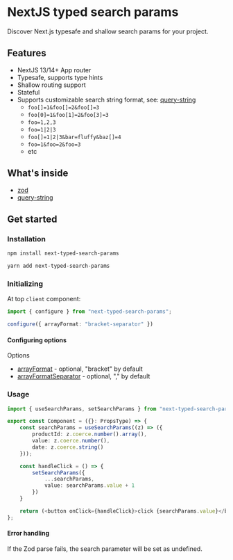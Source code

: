 # NextJS typed search params
Discover Next.js typesafe and shallow search params for your project.

## Features
* NextJS 13/14+ App router
* Typesafe, supports type hints
* Shallow routing support
* Stateful
* Supports customizable search string format, see: [query-string](https://www.npmjs.com/package/query-string#arrayformat)
  * `foo[]=1&foo[]=2&foo[]=3`
  * `foo[0]=1&foo[1]=2&foo[3]=3`
  * `foo=1,2,3`
  * `foo=1|2|3`
  * `foo[]=1|2|3&bar=fluffy&baz[]=4`
  * `foo=1&foo=2&foo=3`
  * etc

## What's inside
* [zod](https://www.npmjs.com/package/zod)
* [query-string](https://www.npmjs.com/package/query-string)

## Get started
### Installation
```bash
npm install next-typed-search-params 
```
```bash
yarn add next-typed-search-params
```

### Initializing
At top `client` component:

```typescript
import { configure } from "next-typed-search-params";

configure({ arrayFormat: "bracket-separator" })
```

#### Configuring options
Options
* [arrayFormat](https://www.npmjs.com/package/query-string#arrayformat) - optional, "bracket" by default
* [arrayFormatSeparator](https://www.npmjs.com/package/query-string#arrayformatseparator) - optional, "," by default

### Usage
```typescript jsx
import { useSearchParams, setSearchParams } from "next-typed-search-params";

export const Component = ({}: PropsType) => {
    const searchParams = useSearchParams((z) => ({
        productId: z.coerce.number().array(),
        value: z.coerce.number(),
        date: z.coerce.string()
    }));

    const handleClick = () => {
        setSearchParams({
            ...searchParams,
            value: searchParams.value + 1
        })
    }

    return (<button onClick={handleClick}>click {searchParams.value}</button>);
};
```

#### Error handling
If the Zod parse fails, the search parameter will be set as undefined.
